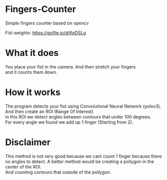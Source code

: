 # Fingers-Counter
Simple fingers counter based on opencv

Fist weights: https://gofile.io/d/KeDSLg

# What it does
You place your fist in the camera. And then stretch your fingers</br> and it counts them down.

# How it works
The program detects your fist using Convolutional Neural Network (yolov3). And then create an ROI (Range Of Interest)</br>
in this ROI we detect angles between contours that under 100 degrees.</br>
For every angle we found we add up 1 finger (Starting from 2). </br>

# Disclaimer
This method is not very good because we cant count 1 finger because there no angles to detect.
A better method would be creating a pollygon in the center of the ROI.</br>
And counting contours that outside of the pollygon.
